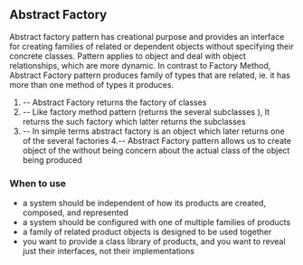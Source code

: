 
## Abstract Factory

Abstract factory pattern has creational purpose and provides an interface for
creating families of related or dependent objects without specifying their
concrete classes. Pattern applies to object and deal with object relationships,
which are more dynamic. In contrast to Factory Method, Abstract Factory pattern
produces family of types that are related, ie. it has more than one method of
types it produces.
1. -- Abstract Factory returns the factory of classes
2. -- Like factory method pattern (returns the several subclasses ), It returns the such factory which latter returns the subclasses
3. -- In simple terms abstract factory is an object which later returns one of the several factories
4.--  Abstract Factory pattern allows us to create object of the without being concern about the actual class of the object being produced


### When to use

* a system should be independent of how its products are created, composed, and represented
* a system should be configured with one of multiple families of products
* a family of related product objects is designed to be used together
* you want to provide a class library of products, and you want to reveal just their interfaces, not their implementations